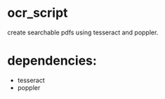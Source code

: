 # ocr_script
create searchable pdfs using tesseract and poppler.

# dependencies:
- tesseract
- poppler
